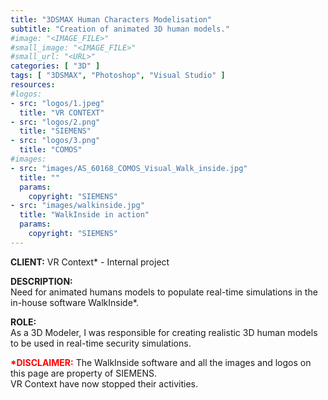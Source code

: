 ```yaml
---
title: "3DSMAX Human Characters Modelisation"
subtitle: "Creation of animated 3D human models."
#image: "<IMAGE_FILE>"
#small_image: "<IMAGE_FILE>"
#small_url: "<URL>"
categories: [ "3D" ]
tags: [ "3DSMAX", "Photoshop", "Visual Studio" ]
resources:
#logos:
- src: "logos/1.jpeg"
  title: "VR CONTEXT"
- src: "logos/2.png"
  title: "SIEMENS"
- src: "logos/3.png"
  title: "COMOS"
#images:
- src: "images/AS_60168_COMOS_Visual_Walk_inside.jpg"
  title: ""
  params:
    copyright: "SIEMENS"
- src: "images/walkinside.jpg"
  title: "WalkInside in action"
  params:
    copyright: "SIEMENS"
---
```


<b>CLIENT:</b> VR Context* - Internal project

<b>DESCRIPTION:</b><br>
Need for animated humans models to populate real-time simulations in the in-house software WalkInside*.

<b>ROLE:</b><br>
As a 3D Modeler, I was responsible for creating realistic 3D human models to be used in real-time security simulations.

<b style="color: red;">*DISCLAIMER:</b> The WalkInside software and all the images and logos on this page are property of SIEMENS.<br>
VR Context have now stopped their activities.
